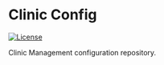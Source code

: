# Clinic Config

[![License](https://img.shields.io/badge/License-Apache%202.0-blue.svg)](https://opensource.org/licenses/Apache-2.0)

Clinic Management configuration repository.
